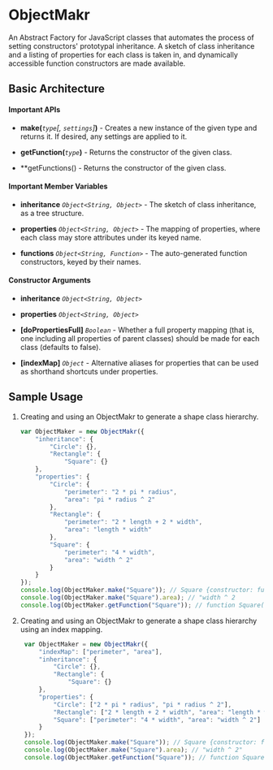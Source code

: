 # ObjectMakr

An Abstract Factory for JavaScript classes that automates the process of setting
constructors' prototypal inheritance. A sketch of class inheritance and a 
listing of properties for each class is taken in, and dynamically accessible
function constructors are made available.


## Basic Architecture

#### Important APIs

* **make(***`type`[, `settings`]***)** - Creates a new instance of the given type 
and returns it. If desired, any settings are applied to it.

* **getFunction(***`type`***)** - Returns the constructor of the given class.

* **getFunctions() - Returns the constructor of the given class.

#### Important Member Variables

* **inheritance** *`Object<String, Object>`* - The sketch of class inheritance,
as a tree structure.

* **properties** *`Object<String, Object>`* - The mapping of properties, where
each class may store attributes under its keyed name.

* **functions** *`Object<String, Function>`* - The auto-generated function 
constructors, keyed by their names.

#### Constructor Arguments

* **inheritance** *`Object<String, Object>`*

* **properties** *`Object<String, Object>`*

* **[doPropertiesFull]** *`Boolean`* - Whether a full property mapping (that is,
one including all properties of parent classes) should be made for each class
(defaults to false).

* **[indexMap]** *`Object`* - Alternative aliases for properties that can be
used as shorthand shortcuts under properties.


## Sample Usage

1. Creating and using an ObjectMakr to generate a shape class hierarchy.

    ```javascript
    var ObjectMaker = new ObjectMakr({
        "inheritance": {
            "Circle": {},
            "Rectangle": {
                "Square": {}
        },
        "properties": {
            "Circle": {
                "perimeter": "2 * pi * radius",
                "area": "pi * radius ^ 2"
            },
            "Rectangle": {
                "perimeter": "2 * length + 2 * width",
                "area": "length * width"
            },
            "Square": {
                "perimeter": "4 * width",
                "area": "width ^ 2"
            }
        }
    });
    console.log(ObjectMaker.make("Square")); // Square {constructor: function... 
    console.log(ObjectMaker.make("Square").area); // "width ^ 2
    console.log(ObjectMaker.getFunction("Square")); // function Square() {}
    ```

2. Creating and using an ObjectMakr to generate a shape class hierarchy using an
   index mapping.

   ```javascript
    var ObjectMaker = new ObjectMakr({
        "indexMap": ["perimeter", "area"],
        "inheritance": {
            "Circle": {},
            "Rectangle": {
                "Square": {}
        },
        "properties": {
            "Circle": ["2 * pi * radius", "pi * radius ^ 2"],
            "Rectangle": ["2 * length + 2 * width", "area": "length * width"],
            "Square": ["perimeter": "4 * width", "area": "width ^ 2"]
        }
    });
    console.log(ObjectMaker.make("Square")); // Square {constructor: function... 
    console.log(ObjectMaker.make("Square").area); // "width ^ 2"
    console.log(ObjectMaker.getFunction("Square")); // function Square() {}
    ```